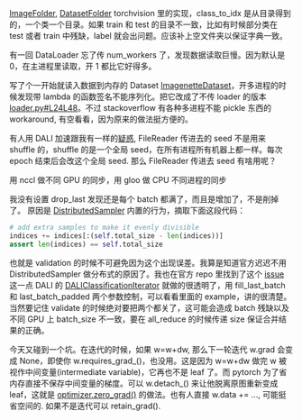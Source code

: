 [ImageFolder](https://pytorch.org/docs/stable/_modules/torchvision/datasets/folder.html#ImageFolder), [DatasetFolder](https://pytorch.org/docs/stable/_modules/torchvision/datasets/folder.html#DatasetFolder) torchvision 里的实现，class_to_idx 是从目录得到的，一个类一个目录。如果 train 和 test 的目录不一致，比如有时候部分类在 test 或者 train 中残缺，label 就会出问题。应该补上空文件夹以保证字典一致。

有一回 DataLoader 忘了传 num_workers 了，发现数据读取巨慢。因为默认是 0，在主进程里读取，开 1 都比它好得多。

写了个一开始就读入数据到内存的 Dataset [ImagenetteDataset](https://github.com/triomino/ModelParallel/blob/8a020696c14201b441f5b6c930945e8aa599a10e/pytorch/ResNet50/data/loader.py#L16L27)，开多进程的时候发现带 lambda 的函数签名不能序列化。把它改成了不传 loader 的版本 [loader.py#L24L48](https://github.com/triomino/ModelParallel/blob/c536d0706c9ea2ce352b3caf2d78190bc68d6248/pytorch/ResNet50/data/loader.py#L24L48)。不过 stackoverflow 有各种多进程不能 pickle 东西的 workaround, 有空看看，因为原来的做法挺方便的。

有人用 DALI 加速跟我有一样的[疑惑](https://github.com/NVIDIA/DALI/issues/1774), FileReader 传进去的 seed 不是用来 shuffle 的，shuffle 的是一个全局 seed，在所有进程所有机器上都一样。每次 epoch 结束后会改这个全局 seed. 那么 FileReader 传进去 seed 有啥用呢？

用 nccl 做不同 GPU 的同步，用 gloo 做 CPU 不同进程的同步

我没有设置 drop_last 发现还是每个 batch 都满了，而且是增加了，不是削掉了。  原因是 [DistributedSampler](https://pytorch.org/docs/stable/_modules/torch/utils/data/distributed.html#DistributedSampler) 内置的行为，摘取下面这段代码：
```python
# add extra samples to make it evenly divisible
indices += indices[:(self.total_size - len(indices))]
assert len(indices) == self.total_size
```
也就是 validation 的时候不可避免因为这个出现误差。我算是知道官方迟迟不用 DistributedSampler 做分布式的原因了。我也在官方 repo 里找到了这个 [issue](https://github.com/pytorch/pytorch/issues/25162)  
这一点 DALI 的 [DALIClassificationIterator](https://docs.nvidia.com/deeplearning/dali/user-guide/docs/plugins/paddle_plugin_api.html?highlight=daliclassificationiterator#nvidia.dali.plugin.paddle.DALIClassificationIterator) 就做的很透明了，用 fill_last_batch 和 last_batch_padded 两个参数控制，可以看看里面的 example，讲的很清楚。当然要记住 validate 的时候绝对要把两个都关了，这可能会造成 batch 残缺以及不同 GPU 上 batch_size 不一致，要在 all_reduce 的时候传递 size 保证合并结果的正确。

今天又碰到一个坑。在迭代的时候，如果 w=w+dw, 那么下一轮迭代 w.grad 会变成 None，即使你 w.requires_grad_()，也没用。这是因为 w=w+dw 做完 w 被视作中间变量(intermediate variable)，它再也不是 leaf 了。而 pytorch 为了省内存直接不保存中间变量的梯度。可以 w.detach_() 来让他脱离原图重新变成 leaf，这就是 [optimizer.zero_grad()](https://pytorch.org/docs/stable/_modules/torch/optim/optimizer.html#Optimizer.zero_grad) 的做法。也有人直接 w.data += ..., 可能挺省空间的. 如果不是迭代可以 retain_grad().
